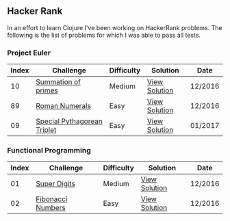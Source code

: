 ## Hacker Rank

In an effort to learn Clojure I've been working on HackerRank problems. The following is the list of problems for which I was able to pass all tests.

### Project Euler

Index     | Challenge                        |Difficulty | Solution            | Date
----------| ---------------------------------|-----------| --------------------| -------
10        | [Summation of primes][1]         |Medium     | [View Solution][2]  | 12/2016
89        | [Roman Numerals][3]              |Easy       | [View Solution][4]  | 12/2016
09        | [Special Pythagorean Triplet][9] |Easy       | [View Solution][10] | 01/2017

### Functional Programming

Index     | Challenge                    |Difficulty | Solution            | Date
----------| -----------------------------|-----------| --------------------| --------
01        | [Super Digits][5]            |Medium     | [View Solution][6]  | 12/2016
02        | [Fibonacci Numbers][7]       |Easy       | [View Solution][8]  | 12/2016

[1]:https://www.hackerrank.com/contests/projecteuler/challenges/euler010
[2]:https://github.com/edalorzo/hacker-rank-clojure/blob/master/src/project_euler/euler10.clj
[3]:https://www.hackerrank.com/contests/projecteuler/challenges/euler089
[4]:https://github.com/edalorzo/hacker-rank-clojure/blob/master/src/project_euler/euler89.clj
[5]:https://www.hackerrank.com/challenges/super-digit
[6]:https://github.com/edalorzo/hacker-rank-clojure/blob/master/src/func_proc/super_digits.clj
[7]:https://www.hackerrank.com/challenges/functional-programming-warmups-in-recursion---fibonacci-numbers
[8]:https://github.com/edalorzo/hacker-rank-clojure/blob/master/src/func_proc/fibonacci.clj
[9]: https://www.hackerrank.com/contests/projecteuler/challenges/euler009
[10]: :https://github.com/edalorzo/hacker-rank-clojure/blob/master/src/project_euler/euler09.clj

